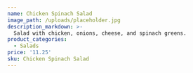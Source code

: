 ```yaml
---
name: Chicken Spinach Salad
image_path: /uploads/placeholder.jpg
description_markdown: >-
  Salad with chicken, onions, cheese, and spinach greens.
product_categories:
  - Salads
price: '11.25'
sku: Chicken Spinach Salad
---
```

